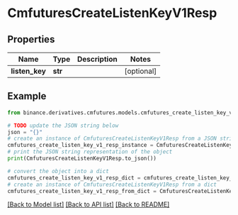 # CmfuturesCreateListenKeyV1Resp


## Properties

Name | Type | Description | Notes
------------ | ------------- | ------------- | -------------
**listen_key** | **str** |  | [optional] 

## Example

```python
from binance.derivatives.cmfutures.models.cmfutures_create_listen_key_v1_resp import CmfuturesCreateListenKeyV1Resp

# TODO update the JSON string below
json = "{}"
# create an instance of CmfuturesCreateListenKeyV1Resp from a JSON string
cmfutures_create_listen_key_v1_resp_instance = CmfuturesCreateListenKeyV1Resp.from_json(json)
# print the JSON string representation of the object
print(CmfuturesCreateListenKeyV1Resp.to_json())

# convert the object into a dict
cmfutures_create_listen_key_v1_resp_dict = cmfutures_create_listen_key_v1_resp_instance.to_dict()
# create an instance of CmfuturesCreateListenKeyV1Resp from a dict
cmfutures_create_listen_key_v1_resp_from_dict = CmfuturesCreateListenKeyV1Resp.from_dict(cmfutures_create_listen_key_v1_resp_dict)
```
[[Back to Model list]](../README.md#documentation-for-models) [[Back to API list]](../README.md#documentation-for-api-endpoints) [[Back to README]](../README.md)


